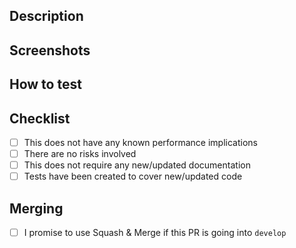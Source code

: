 ## Description

<!-- Detail anything to help the review process, -->
<!-- your approach or anything you feel is useful! -->

## Screenshots

<!-- include screenshots if necessary -->

## How to test

<!-- include some instructions to the reviewer to help test -->

## Checklist

- [ ] This does not have any known performance implications
- [ ] There are no risks involved
- [ ] This does not require any new/updated documentation
- [ ] Tests have been created to cover new/updated code

## Merging

- [ ] I promise to use Squash & Merge if this PR is going into `develop`
